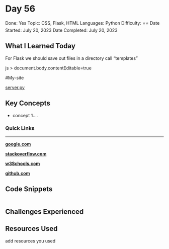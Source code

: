 # Day 56

Done: Yes
Topic: CSS, Flask, HTML
Languages: Python
Difficulty: ⭐⭐
Date Started: July 20, 2023
Date Completed: July 20, 2023

## What I Learned Today

For Flask we should save out files in a directory call “templates”

js > document.body.contentEditable=true

#My-site

[server.py](Day%2056%2008121f4e822c45eba46b0d286c5277ea/server.py)

## Key Concepts

- concept 1....

### Quick Links

---

[**google.com**](http://www.google.com)

[**stackoverflow.com**](http://www.stackoverflow.com)

[**w3Schools.com**](https://www.w3schools.com/)

[**github.com**](https://github.com/)

## Code Snippets

```python

```

## Challenges Experienced

## Resources Used

add resources you used